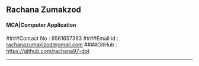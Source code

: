 ## Rachana Zumakzod
#### MCA|Computer Application

####Contact No : 9561657383
####Email id   : rachanazumaklzod@gmail.com
####GitHub     : https://github.com/rachana97-dot

-------------------------------------------------
